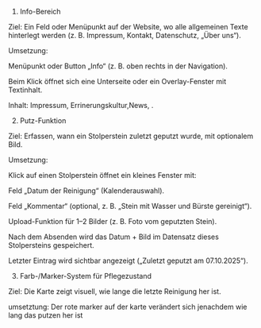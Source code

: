 1. Info-Bereich

Ziel:
Ein Feld oder Menüpunkt auf der Website, wo alle allgemeinen Texte hinterlegt werden (z. B. Impressum, Kontakt, Datenschutz, „Über uns“).

Umsetzung:

Menüpunkt oder Button „Info“ (z. B. oben rechts in der Navigation).

Beim Klick öffnet sich eine Unterseite oder ein Overlay-Fenster mit Textinhalt.


Inhalt: Impressum, Errinerungskultur,News, .


2. Putz-Funktion

Ziel:
Erfassen, wann ein Stolperstein zuletzt geputzt wurde, mit optionalem Bild.

Umsetzung:

Klick auf einen Stolperstein öffnet ein kleines Fenster mit:

Feld „Datum der Reinigung“ (Kalenderauswahl).

Feld „Kommentar“ (optional, z. B. „Stein mit Wasser und Bürste gereinigt“).

Upload-Funktion für 1–2 Bilder (z. B. Foto vom geputzten Stein).

Nach dem Absenden wird das Datum + Bild im Datensatz dieses Stolpersteins gespeichert.

Letzter Eintrag wird sichtbar angezeigt („Zuletzt geputzt am 07.10.2025“).


3. Farb-/Marker-System für Pflegezustand

Ziel:
Die Karte zeigt visuell, wie lange die letzte Reinigung her ist.

umsetztung:
Der rote marker auf der karte verändert sich jenachdem wie lang das putzen her ist